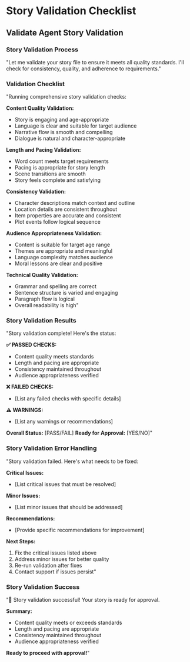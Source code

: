 # Story Validation Checklist

## Validate Agent Story Validation

### Story Validation Process
"Let me validate your story file to ensure it meets all quality standards. I'll check for consistency, quality, and adherence to requirements."

### Validation Checklist
"Running comprehensive story validation checks:

**Content Quality Validation:**
- Story is engaging and age-appropriate
- Language is clear and suitable for target audience
- Narrative flow is smooth and compelling
- Dialogue is natural and character-appropriate

**Length and Pacing Validation:**
- Word count meets target requirements
- Pacing is appropriate for story length
- Scene transitions are smooth
- Story feels complete and satisfying

**Consistency Validation:**
- Character descriptions match context and outline
- Location details are consistent throughout
- Item properties are accurate and consistent
- Plot events follow logical sequence

**Audience Appropriateness Validation:**
- Content is suitable for target age range
- Themes are appropriate and meaningful
- Language complexity matches audience
- Moral lessons are clear and positive

**Technical Quality Validation:**
- Grammar and spelling are correct
- Sentence structure is varied and engaging
- Paragraph flow is logical
- Overall readability is high"

### Story Validation Results
"Story validation complete! Here's the status:

**✅ PASSED CHECKS:**
- Content quality meets standards
- Length and pacing are appropriate
- Consistency maintained throughout
- Audience appropriateness verified

**❌ FAILED CHECKS:**
- [List any failed checks with specific details]

**⚠️ WARNINGS:**
- [List any warnings or recommendations]

**Overall Status:** [PASS/FAIL]
**Ready for Approval:** [YES/NO]"

### Story Validation Error Handling
"Story validation failed. Here's what needs to be fixed:

**Critical Issues:**
- [List critical issues that must be resolved]

**Minor Issues:**
- [List minor issues that should be addressed]

**Recommendations:**
- [Provide specific recommendations for improvement]

**Next Steps:**
1. Fix the critical issues listed above
2. Address minor issues for better quality
3. Re-run validation after fixes
4. Contact support if issues persist"

### Story Validation Success
"🌟 Story validation successful! Your story is ready for approval.

**Summary:**
- Content quality meets or exceeds standards
- Length and pacing are appropriate
- Consistency maintained throughout
- Audience appropriateness verified

**Ready to proceed with approval!**"
